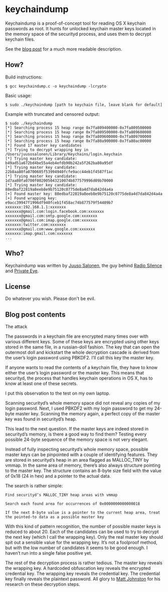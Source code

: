 # keychaindump
Keychaindump is a proof-of-concept tool for reading OS X keychain passwords as root. It hunts for unlocked keychain master keys located in the memory space of the securityd process, and uses them to decrypt keychain files.

See the [blog post](http://juusosalonen.com/post/30923743427/breaking-into-the-os-x-keychain) for a much more readable description.

## How?
Build instructions:

    $ gcc keychaindump.c -o keychaindump -lcrypto

Basic usage:

    $ sudo ./keychaindump [path to keychain file, leave blank for default]

Example with truncated and censored output:

    $ sudo ./keychaindump 
    [*] Searching process 15 heap range 0x7fa809400000-0x7fa809500000
    [*] Searching process 15 heap range 0x7fa809500000-0x7fa809600000
    [*] Searching process 15 heap range 0x7fa809600000-0x7fa809700000
    [*] Searching process 15 heap range 0x7fa80a900000-0x7fa80ac00000
    [*] Found 17 master key candidates
    [*] Trying to decrypt wrapping key in /Users/juusosalonen/Library/Keychains/login.keychain
    [*] Trying master key candidate: b49ad51a672bd4be55a4eb4efdb90b242a5f262ba80a95df
    [*] Trying master key candidate: 22b8aa80fa0700605f53994940fcfe9acc44eb1f4587f1ac
    [*] Trying master key candidate: 1d7aa80fa0700f002005043210074b877579996d09b70000
    [*] Trying master key candidate: 88edbaf22819a8eeb8e9b75120c0775de8a4d7da842d4a4a
    [+] Found master key: 88edbaf22819a8eeb8e9b75120c0775de8a4d7da842d4a4a
    [+] Found wrapping key: e9acc39947f1996df940fceb1f458ac74b877579f54409b7
    xxxxxxx:192.168.1.1:xxxxxxx
    xxxxxxx@gmail.com:login.facebook.com:xxxxxxx
    xxxxxxx@gmail.com:smtp.google.com:xxxxxxx
    xxxxxxx@gmail.com:imap.google.com:xxxxxxx
    xxxxxxx:twitter.com:xxxxxxx
    xxxxxxx@gmail.com:www.google.com:xxxxxxx
    xxxxxxx:imap.gmail.com:xxxxxxx
    ...

## Who?
Keychaindump was written by [Juuso Salonen](http://twitter.com/juusosalonen), the guy behind [Radio Silence](http://radiosilenceapp.com) and [Private Eye](http://radiosilenceapp.com/private-eye).

## License
Do whatever you wish. Please don't be evil.

## Blog post contents

The attack

The passwords in a keychain file are encrypted many times over with various different keys. Some of these keys are encrypted using other keys stored in the same file, in a russian-doll fashion. The key that can open the outermost doll and kickstart the whole decryption cascade is derived from the user’s login password using PBKDF2. I’ll call this key the master key.

If anyone wants to read the contents of a keychain file, they have to know either the user’s login password or the master key. This means that securityd, the process that handles keychain operations in OS X, has to know at least one of these secrets.

I put this observation to the test on my own laptop.

Scanning securityd’s whole memory space did not reveal any copies of my login password. Next, I used PBKDF2 with my login password to get my 24-byte master key. Scanning the memory again, a perfect copy of the master key was found in securityd’s heap.

This lead to the next question. If the master keys are indeed stored in securityd’s memory, is there a good way to find them? Testing every possible 24-byte sequence of the memory space is not very elegant.

Instead of fully inspecting securityd’s whole memory space, possible master keys can be pinpointed with a couple of identifying features. They are stored in securityd’s heap in an area flagged as MALLOC_TINY by vmmap. In the same area of memory, there’s also always structure pointing to the master key. The structure contains an 8-byte size field with the value of 0x18 (24 in hex) and a pointer to the actual data.

The search is rather simple:

    Find securityd’s MALLOC_TINY heap areas with vmmap

    Search each found area for occurrences of 0x0000000000000018

    If the next 8-byte value is a pointer to the current heap area, treat the pointed-to data as a possible master key

With this kind of pattern recognition, the number of possible master keys is reduced to about 20. Each of the candidates can be used to try to decrypt the next key (which I call the wrapping key). Only the real master key should spit out a sensible value for the wrapping key. It’s not a foolproof method, but with the low number of candidates it seems to be good enough. I haven’t run into a single false positive yet.

The rest of the decryption process is rather tedious. The master key reveals the wrapping key. A hardcoded obfuscation key reveals the encrypted credential key. The wrapping key reveals the credential key. The credential key finally reveals the plaintext password. All glory to [Matt Johnston](http://matt.ucc.asn.au/) for his research on these decryption steps.